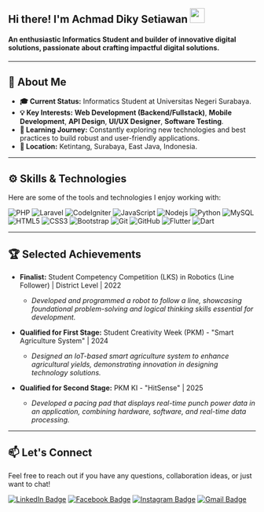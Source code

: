 <div>
  <h2>Hi there! I'm Achmad Diky Setiawan <img src="https://raw.githubusercontent.com/MartinHeinz/MartinHeinz/master/wave.gif" width="30"></h2>
  <h4>An enthusiastic Informatics Student and builder of innovative digital solutions, passionate about crafting impactful digital solutions.</h4>
</div>

---

## 🚀 About Me

* **🎓 Current Status:** Informatics Student at Universitas Negeri Surabaya.
* **💡 Key Interests:** **Web Development (Backend/Fullstack)**, **Mobile Development**, **API Design**, **UI/UX Designer**, **Software Testing**.
* **🌱 Learning Journey:** Constantly exploring new technologies and best practices to build robust and user-friendly applications.
* **📍 Location:** Ketintang, Surabaya, East Java, Indonesia.

---

## ⚙️ Skills & Technologies

Here are some of the tools and technologies I enjoy working with:

![PHP](https://img.shields.io/badge/-PHP-777BB4?style=flat-square&logo=php&logoColor=white) ![Laravel](https://img.shields.io/badge/Laravel-FF2D20?style=flat-square&logo=laravel&logoColor=white) ![CodeIgniter](https://img.shields.io/badge/CodeIgniter-EE422F?style=flat-square&logo=codeigniter&logoColor=white) ![JavaScript](https://img.shields.io/badge/-JavaScript-F7DF1E?style=flat-square&logo=javascript&logoColor=black)
![Nodejs](https://img.shields.io/badge/-Node.js-339933?style=flat-square&logo=node.js&logoColor=white) ![Python](https://img.shields.io/badge/-Python-3776AB?style=flat-square&logo=python&logoColor=white) ![MySQL](https://img.shields.io/badge/-MySQL-4479A1?style=flat-square&logo=mysql&logoColor=white) 
![HTML5](https://img.shields.io/badge/-HTML5-E34F26?style=flat-square&logo=html5&logoColor=white)
![CSS3](https://img.shields.io/badge/-CSS3-1572B6?style=flat-square&logo=css3)
![Bootstrap](https://img.shields.io/badge/-Bootstrap-563D7C?style=flat-square&logo=bootstrap)
![Git](https://img.shields.io/badge/-Git-F05032?style=flat-square&logo=git&logoColor=white) 
![GitHub](https://img.shields.io/badge/-GitHub-181717?style=flat-square&logo=github)
![Flutter](https://img.shields.io/badge/-Flutter-02569B?style=flat-square&logo=flutter&logoColor=white)
![Dart](https://img.shields.io/badge/-Dart-0175C2?style=flat-square&logo=dart&logoColor=white)

---

## 🏆 Selected Achievements

* **Finalist:** Student Competency Competition (LKS) in Robotics (Line Follower) | District Level | 2022
    * *Developed and programmed a robot to follow a line, showcasing foundational problem-solving and logical thinking skills essential for development.*

* **Qualified for First Stage:** Student Creativity Week (PKM) - "Smart Agriculture System" | 2024
    * *Designed an IoT-based smart agriculture system to enhance agricultural yields, demonstrating innovation in designing technology solutions.*

* **Qualified for Second Stage:** PKM KI - "HitSense" | 2025
    * *Developed a pacing pad that displays real-time punch power data in an application, combining hardware, software, and real-time data processing.*

---

## 📫 Let's Connect

Feel free to reach out if you have any questions, collaboration ideas, or just want to chat!

[![LinkedIn Badge](https://img.shields.io/badge/-LinkedIn-0077B5?style=flat-square&logo=Linkedin&logoColor=white)](https://www.linkedin.com/in/achmaddikysetiawan/)
[![Facebook Badge](https://img.shields.io/badge/-Facebook-1877F2?style=flat-square&logo=facebook&logoColor=white)](https://www.facebook.com/achmaddikysetiawan/)
[![Instagram Badge](https://img.shields.io/badge/-Instagram-E4405F?style=flat-square&logo=instagram&logoColor=white)](https://www.instagram.com/dkystwnn._/)
[![Gmail Badge](https://img.shields.io/badge/-Email-D14836?style=flat-square&logo=Gmail&logoColor=white)](mailto:achmaddikys21@gmail.com)
